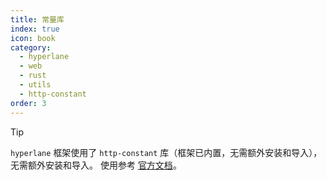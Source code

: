 ```yaml
---
title: 常量库
index: true
icon: book
category:
  - hyperlane
  - web
  - rust
  - utils
  - http-constant
order: 3
---
```


<Share colorful />

> [!tip]
>
> `hyperlane` 框架使用了 `http-constant` 库（框架已内置，无需额外安装和导入），无需额外安装和导入。
> 使用参考 [官方文档](../../http-constant/README.md)。

<Bottom />
